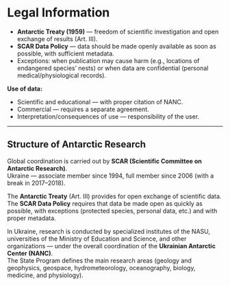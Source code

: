 # Legal Information

- **Antarctic Treaty (1959)** — freedom of scientific investigation and open exchange of results (Art. III).
- **SCAR Data Policy** — data should be made openly available as soon as possible, with sufficient metadata.
- Exceptions: when publication may cause harm (e.g., locations of endangered species’ nests) or when data are confidential (personal medical/physiological records).

**Use of data:**

- Scientific and educational — with proper citation of NANC.
- Commercial — requires a separate agreement.
- Interpretation/consequences of use — responsibility of the user.

---

## Structure of Antarctic Research

Global coordination is carried out by **SCAR (Scientific Committee on Antarctic Research)**.  
Ukraine — associate member since 1994, full member since 2006 (with a break in 2017–2018).

The **Antarctic Treaty** (Art. III) provides for open exchange of scientific data.  
The **SCAR Data Policy** requires that data be made open as quickly as possible, with exceptions (protected species, personal data, etc.) and with proper metadata.

In Ukraine, research is conducted by specialized institutes of the NASU, universities of the Ministry of Education and Science, and other organizations — under the overall coordination of the **Ukrainian Antarctic Center (NANC)**.  
The State Program defines the main research areas (geology and geophysics, geospace, hydrometeorology, oceanography, biology, medicine, and physiology).
